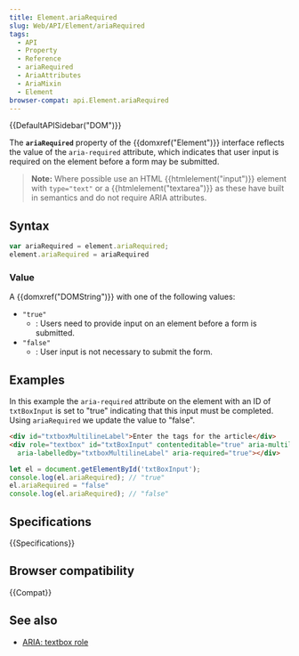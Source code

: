```yaml
---
title: Element.ariaRequired
slug: Web/API/Element/ariaRequired
tags:
  - API
  - Property
  - Reference
  - ariaRequired
  - AriaAttributes
  - AriaMixin
  - Element
browser-compat: api.Element.ariaRequired
---
```

{{DefaultAPISidebar("DOM")}}

The **`ariaRequired`** property of the {{domxref("Element")}} interface reflects the value of the `aria-required` attribute, which indicates that user input is required on the element before a form may be submitted.

> **Note:** Where possible use an HTML {{htmlelement("input")}} element with `type="text"` or a {{htmlelement("textarea")}} as these have built in semantics and do not require ARIA attributes.

## Syntax

```js
var ariaRequired = element.ariaRequired;
element.ariaRequired = ariaRequired
```

### Value

A {{domxref("DOMString")}} with one of the following values:

- `"true"`
  - : Users need to provide input on an element before a form is submitted.
- `"false"`
  - : User input is not necessary to submit the form.

## Examples

In this example the `aria-required` attribute on the element with an ID of `txtBoxInput` is set to "true" indicating that this input must be completed. Using `ariaRequired` we update the value to "false".

```html
<div id="txtboxMultilineLabel">Enter the tags for the article</div>
<div role="textbox" id="txtBoxInput" contenteditable="true" aria-multiline="true"
  aria-labelledby="txtboxMultilineLabel" aria-required="true"></div>
```

```js
let el = document.getElementById('txtBoxInput');
console.log(el.ariaRequired); // "true"
el.ariaRequired = "false"
console.log(el.ariaRequired); // "false"
```

## Specifications

{{Specifications}}

## Browser compatibility

{{Compat}}

## See also

- [ARIA: textbox role](/en-US/docs/Web/Accessibility/ARIA/Roles/textbox_role)
